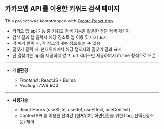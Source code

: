 ## 카카오맵 API 를 이용한 키워드 검색 페이지 

This project was bootstrapped with [Create React App](https://github.com/facebook/create-react-app).

* 카카오 맵 api 기능 중 키워드 검색 기능을 활용한 간단 검색 페이지
* 검색 결과 탭 클릭시 해당 장소로 맵 이동 및 마커 표시
* 각 마커 클릭 시, 각 장소의 세부 정보를 볼 수 있음
* 길찾기 클릭 시, 현재위치에서 해당 탭까지의 길찾기 결과 표시
* 단 길찾기는 api를 제공하지 않고, url 서비스만 제공하여서 iframe 형식으로 오픈

***

* **개발환경** 

  - *Frontend* :  ReactJS + Bulma
  - *Hosting* : AWS EC2 

*** 

* **사용기술** 

  - React Hooks (useState, useRef, useEffect, useContext)
  - ContextAPI 를 이용한 전역값 (현재위치, 화면전환을 위한 flag, 선택된장소 등) 제어



